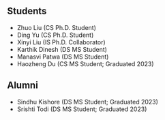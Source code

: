 
## Students
- Zhuo Liu (CS Ph.D. Student)
- Ding Yu (CS Ph.D. Student)
- Xinyi Liu (IS Ph.D. Collaborator)
- Karthik Dinesh (DS MS Student)
- Manasvi Patwa (DS MS Student)
- Haozheng Du (CS MS Student; Graduated 2023)

## Alumni
- Sindhu Kishore (DS MS Student; Graduated 2023)
- Srishti Todi (DS MS Student; Graduated 2023)



